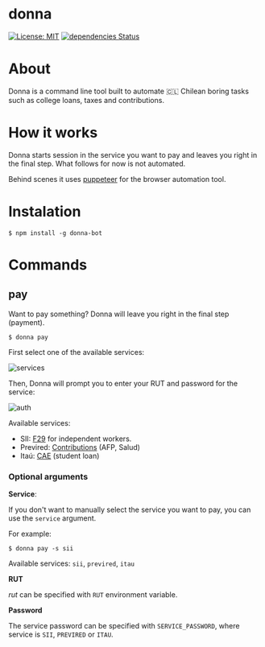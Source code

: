 # donna

[![License: MIT](https://img.shields.io/badge/License-MIT-blue.svg)](https://opensource.org/licenses/MIT)
[![dependencies Status](https://david-dm.org/muZk/donna/status.svg)](https://david-dm.org/muZk/pinericosas)

# About

Donna is a command line tool built to automate 🇨🇱 Chilean boring tasks such as college loans, taxes and contributions.

# How it works

Donna starts session in the service you want to pay and leaves you right in the final step. What follows for now is not automated.

Behind scenes it uses [puppeteer](https://github.com/GoogleChrome/puppeteer) for the browser automation tool.

# Instalation

```
$ npm install -g donna-bot
```

# Commands

## pay

Want to pay something? Donna will leave you right in the final step (payment).

```
$ donna pay
```

First select one of the available services:

![services](https://user-images.githubusercontent.com/1679496/43802516-fd20636e-9a63-11e8-80e7-e7dc34b692c9.png)

Then, Donna will prompt you to enter your RUT and password for the service:

![auth](https://user-images.githubusercontent.com/1679496/43802502-f399d83e-9a63-11e8-8f0a-f14123265191.png)

Available services:

- SII: [F29](https://www.sii.cl/IVA2000/ayuda.htm) for independent workers.
- Previred: [Contributions](https://www.previred.com/web/previred/) (AFP, Salud)
- Itaú: [CAE](https://www.zonaestudiantes.cl/) (student loan)

### Optional arguments

**Service**:

If you don't want to manually select the service you want to pay, you can use the `service` argument.

For example:

```
$ donna pay -s sii
```

Available services: `sii`, `previred`, `itau`

**RUT**

*rut* can be specified with `RUT` environment variable.

**Password**

The service password can be specified with `SERVICE_PASSWORD`, where service is `SII`, `PREVIRED` or `ITAU`.
